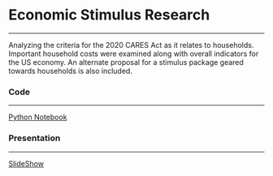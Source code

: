 # Economic Stimulus Research
---
Analyzing the criteria for the 2020 CARES Act as it relates to households. Important household costs were examined along with overall indicators for the US economy. An alternate proposal for a stimulus package geared towards households is also included.


### Code
---
[Python Notebook](https://github.com/tyoung65/Economic_Stimulus_Research-/blob/master/Economic_Stimulus_Measurement_%26_Optimization.ipynb)


### Presentation
---
[SlideShow](https://1drv.ms/p/s!AvwiozUTVH1Ii0txnuOeB4rbvGOO?e=9gzGxu) 
